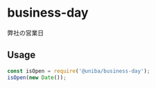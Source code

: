 # business-day

弊社の営業日

## Usage

```javascript
const isOpen = require('@uniba/business-day');
isOpen(new Date());
```
